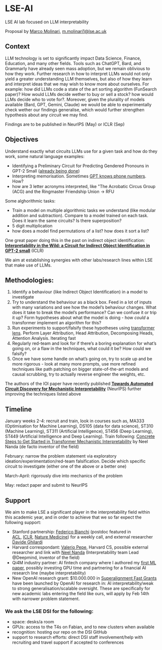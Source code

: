 # LSE-AI
LSE AI lab focused on LLM interpretability

Proposal by [Marco Molinari](https://www.linkedin.com/in/marco-molinari-quant/), m.molinari1@lse.ac.uk

## Context

LLM technology is set to significantly impact Data Science, Finance, Education, and many other fields. Tools such as ChatGPT, Bard, and Grammarly have already seen mass adoption, but we remain oblivious to how they work. Further research in how to interpret LLMs would not only yield a greater understanding LLM themselves, but also of how they learn and interpret ideas that we may wish to know more about ourselves. For example: how did LLMs code a state of the art sorting algorithm (FunSearch paper)? How would LLMs decide wether to buy or sell a stock? how would LLMs decide who to vote for?. Moreover, given the plurality of models available (Bard, GPT, Gemini, Claude) we would be able to experimentally check wether our findings generalise, which would further strengthen hypothesis about any circuit we may find.

Findings are to be published in NeurIPS (May) or ICLR (Sep)

## Objectives

Understand exactly what circuits LLMs use for a given task and how do they work, some natural language examples:

- Identifying a Preliminary Circuit for Predicting Gendered Pronouns in GPT-2 Small ([already being done](https://cmathw.itch.io/identifying-a-preliminary-circuit-for-predicting-gendered-pronouns-in-gpt-2-smal))
- Interpreting memorisation. Sometimes [GPT knows phone numbers](https://bair.berkeley.edu/blog/2020/12/20/lmmem/). How?
- how are 3 letter acronyms interpreted, like "The Acrobatic Circus Group (ACG) and the Ringmaster Friendship Union -> RFU

Some alghorithmic tasks:

- Train a model on multiple algorithmic tasks we understand (like modular addition and subtraction). Compare to a model trained on each task. Does it learn the same circuits? Is there superposition?
- 5 digit multiplication
- how does a model find permutations of a list? how does it sort a list?

One great paper doing this in the past on indirect object identification: **[Interpretability in the Wild: a Circuit for Indirect Object Identification in GPT-2 small](https://arxiv.org/abs/2211.00593)** (ICLR)

We aim at establishing synergies with other labs/research lines within LSE that make use of LLMs.

## Methodologies:

1. Identify a behaviour (like Indirect Object Identification) in a model to investigate
2. Try to understand the behaviour as a black box. Feed in a lot of inputs with many variations and see how the model’s behaviour changes. What does it take to break the model’s performance? Can we confuse it or trip it up? Form hypotheses about what the model is doing - how *could* a transformer implement an algorithm for this?
3. Run experiments to support/falsify these hypotheses using [transformer lens](https://github.com/neelnanda-io/TransformerLens/). Perform Layer Attribution, Head Attribution,  Decomposing Heads, Attention Analysis. Iterating fast
4. Regularly red-team and look for if there’s a boring explanation for what’s going on, or a flaw in the techniques, what could it be? How could we falsify?
5. Once we have some handle on what’s going on, try to scale up and be more rigorous - look at many more prompts, use more refined techniques like path patching on bigger state-of-the-art models and causal scrubbing, try to actually reverse engineer the weights, etc.

The authors of the IOI paper have recently published **[Towards Automated Circuit Discovery for Mechanistic Interpretability](https://arxiv.org/abs/2304.14997)** (NeurIPS) further improving the techniques listed above

## Timeline

January weeks 2-4: recruit and train, look in courses such as, MA333 (Optimisation for Machine Learning), DS105 (data for data science), ST310 (Machine Learning), ST311 (Artificial Intelligence), ST456 (Deep Learning), ST449 (Artificial Intelligence and Deep Learning). Train following: [Concrete Steps to Get Started in Transformer Mechanistic Interpretability](https://www.neelnanda.io/mechanistic-interpretability/getting-started) by Neel Nanda (de facto inventor of the field)

February: narrow the problem statement via exploratory ideation/experimentation/red-team falsification. Decide which specific circuit to investigate (either one of the above or a better one)

March-April: rigorously dive into mechanics of the problem

May: redact paper and submit to NeurIPS

## Support

We aim to make LSE a significant player in the interpretability field within this academic year, and in order to achieve that we so far expect the following support:

- Stanford partnership: [Federico Bianchi](https://scholar.google.com/citations?user=1okGjb8AAAAJ) (postdoc featured in [ACL](https://www.aclweb.org/anthology/2020.acl-main.154.pdf), [ICLR](https://openreview.net/forum?id=KRLUvxh8uaX), [Nature Medicine](https://www.nature.com/articles/s41591-023-02504-3)) for a weekly call, and external researcher [Davide Ghilardi](https://www.linkedin.com/in/davide-ghilardi-9407191a0/)
- Harvard correspondant: [Valerio Pepe](https://www.linkedin.com/in/valerio-pepe/), Harvard CS, possible external researcher and link with [Neel Nanda](https://www.linkedin.com/in/neel-nanda-993580151/) (Interpretability team Lead @Deepmind, inventor of the field)
- Qi4M industry partner: AI fintech company where I authored my [first ML paper](https://papers.ssrn.com/sol3/papers.cfm?abstract_id=4246289), possibly investing GPU time and partnering for a financial AI research line (maybe interpretability)
- New OpenAI research grant: $10.000.000 in [Superalignment Fast Grants](https://openai.com/blog/superalignment-fast-grants) have been launched by OpenAI for research in: AI interpretability/weak to strong generalisation/scalable oversight. These are specifically for new academic labs entering the field like ours, will apply by Feb 14th with narrower problem statement.

### We ask the LSE DSI for the following:

- space: desks/a room
- GPUs: access to the T4s on Fabian, and to new clusters when available
- recognition: hosting our repo on the DSI GitHub
- support to research efforts: direct DSI staff involvement/help with recruiting and travel support if accepted to conferences

